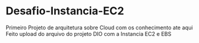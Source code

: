# Desafio-Instancia-EC2
Primeiro Projeto de arquitetura sobre Cloud com os conhecimento ate aqui 
Feito upload do arquivo do projeto DIO com a Instancia EC2 e EBS
